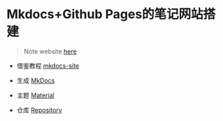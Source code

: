 # Mkdocs+Github Pages的笔记网站搭建

> Note website [here](https://inkroad.github.io/BLOG)

- 借鉴教程 [mkdocs-site](https://yang-xijie.github.io/BLOG/Markdown/mkdocs-site/)


- 生成 [MkDocs](https://www.mkdocs.org) 
- 主题 [Material](https://squidfunk.github.io/mkdocs-material/)
- 仓库 [Repository](https://github.com/squidfunk/mkdocs-material)

